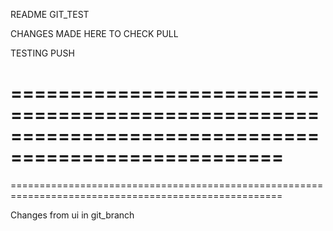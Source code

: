 README GIT_TEST

CHANGES MADE HERE TO CHECK PULL

TESTING PUSH

=====================================================================================================
=====================================================================================================
=====================================================================================================


Changes from ui in git_branch
